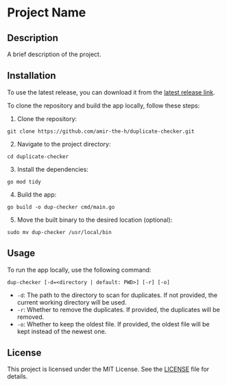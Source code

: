 # Project Name

## Description

A brief description of the project.

## Installation

To use the latest release, you can download it from the [latest release link](https://github.com/amir-the-h/duplicate-checker/releases/latest).

To clone the repository and build the app locally, follow these steps:

1. Clone the repository:
  ```shell
  git clone https://github.com/amir-the-h/duplicate-checker.git
  ```

2. Navigate to the project directory:
  ```shell
  cd duplicate-checker
  ```

3. Install the dependencies:
  ```shell
  go mod tidy
  ```

4. Build the app:
  ```shell
  go build -o dup-checker cmd/main.go
  ```

5. Move the built binary to the desired location (optional):
  ```shell
  sudo mv dup-checker /usr/local/bin
  ```

## Usage

To run the app locally, use the following command:

```shell
dup-checker [-d=<directory | default: PWD>] [-r] [-o]
```

- `-d`: The path to the directory to scan for duplicates. If not provided, the current working directory will be used.
- `-r`: Whether to remove the duplicates. If provided, the duplicates will be removed.
- `-o`: Whether to keep the oldest file. If provided, the oldest file will be kept instead of the newest one.

## License

This project is licensed under the MIT License. See the [LICENSE](LICENSE) file for details.